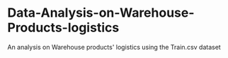 # Data-Analysis-on-Warehouse-Products-logistics
An analysis on Warehouse products' logistics using the Train.csv dataset
